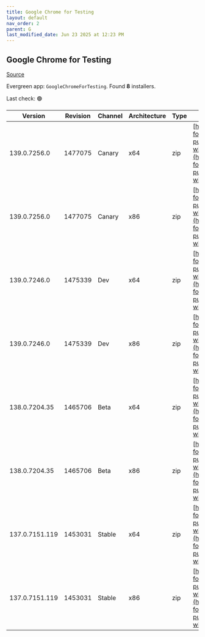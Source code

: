 ```yaml
---
title: Google Chrome for Testing
layout: default
nav_order: 2
parent: G
last_modified_date: Jun 23 2025 at 12:23 PM
---
```


## Google Chrome for Testing

[Source](https://googlechromelabs.github.io/chrome-for-testing/)

Evergreen app: `GoogleChromeForTesting`. Found **8** installers.

Last check: 🟢

| Version        | Revision | Channel | Architecture | Type | URI                                                                                                                                                                                              |
| -------------- | -------- | ------- | ------------ | ---- | ------------------------------------------------------------------------------------------------------------------------------------------------------------------------------------------------ |
| 139.0.7256.0   | 1477075  | Canary  | x64          | zip  | [https://storage.googleapis.com/chrome-for-testing-public/139.0.7256.0/win64/chrome-win64.zip](https://storage.googleapis.com/chrome-for-testing-public/139.0.7256.0/win64/chrome-win64.zip)     |
| 139.0.7256.0   | 1477075  | Canary  | x86          | zip  | [https://storage.googleapis.com/chrome-for-testing-public/139.0.7256.0/win32/chrome-win32.zip](https://storage.googleapis.com/chrome-for-testing-public/139.0.7256.0/win32/chrome-win32.zip)     |
| 139.0.7246.0   | 1475339  | Dev     | x64          | zip  | [https://storage.googleapis.com/chrome-for-testing-public/139.0.7246.0/win64/chrome-win64.zip](https://storage.googleapis.com/chrome-for-testing-public/139.0.7246.0/win64/chrome-win64.zip)     |
| 139.0.7246.0   | 1475339  | Dev     | x86          | zip  | [https://storage.googleapis.com/chrome-for-testing-public/139.0.7246.0/win32/chrome-win32.zip](https://storage.googleapis.com/chrome-for-testing-public/139.0.7246.0/win32/chrome-win32.zip)     |
| 138.0.7204.35  | 1465706  | Beta    | x64          | zip  | [https://storage.googleapis.com/chrome-for-testing-public/138.0.7204.35/win64/chrome-win64.zip](https://storage.googleapis.com/chrome-for-testing-public/138.0.7204.35/win64/chrome-win64.zip)   |
| 138.0.7204.35  | 1465706  | Beta    | x86          | zip  | [https://storage.googleapis.com/chrome-for-testing-public/138.0.7204.35/win32/chrome-win32.zip](https://storage.googleapis.com/chrome-for-testing-public/138.0.7204.35/win32/chrome-win32.zip)   |
| 137.0.7151.119 | 1453031  | Stable  | x64          | zip  | [https://storage.googleapis.com/chrome-for-testing-public/137.0.7151.119/win64/chrome-win64.zip](https://storage.googleapis.com/chrome-for-testing-public/137.0.7151.119/win64/chrome-win64.zip) |
| 137.0.7151.119 | 1453031  | Stable  | x86          | zip  | [https://storage.googleapis.com/chrome-for-testing-public/137.0.7151.119/win32/chrome-win32.zip](https://storage.googleapis.com/chrome-for-testing-public/137.0.7151.119/win32/chrome-win32.zip) |
